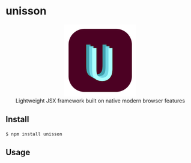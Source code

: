 # unisson

<p align="center" width="100%">
 <img src="https://raw.githubusercontent.com/AnthonyHurteau/unisson/main/src/assets/unisson192.png">
 <br/>
 Lightweight JSX framework built on native modern browser features
</p>

## Install

```
$ npm install unisson
```

## Usage
